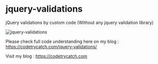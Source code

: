 # jquery-validations
jQuery validations by custom code (Without any jquery validation library)


![jquery-validations](https://user-images.githubusercontent.com/27802297/75111467-2375e700-5660-11ea-8a63-08a0529667eb.png)


Please check full code understanding here on my blog : https://codetrycatch.com/jquery-validations/

Visit my blog : https://codetrycatch.com
